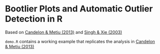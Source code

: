 # Bootlier Plots and Automatic Outlier Detection in R

Based on [Candelon & Metiu (2013)](http://www.bundesbank.de/Redaktion/EN/Downloads/Publications/Discussion_Paper_1/2013/2013_02_01_dkp_02.pdf?__blob=publicationFile) and [Singh & Xie (2003)](http://astrostatistics.psu.edu/su13/bootlier.pdf)

`demo.R` contains a working example that replicates the analysis in [Candelon & Metiu (2013)](http://www.bundesbank.de/Redaktion/EN/Downloads/Publications/Discussion_Paper_1/2013/2013_02_01_dkp_02.pdf?__blob=publicationFile)